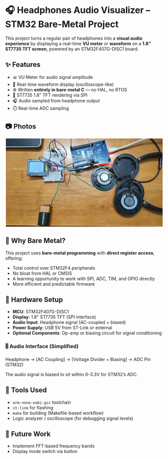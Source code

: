 # 🎧 Headphones Audio Visualizer – STM32 Bare-Metal Project

This project turns a regular pair of headphones into a **visual audio experience** by displaying a real-time **VU meter** or **waveform** on a **1.8" ST7735 TFT screen**, powered by an STM32F407G-DISC1 board.

## ✨ Features

- 📊 VU Meter for audio signal amplitude
- 🌊 Real-time waveform display (oscilloscope-like)
- ⚙️ Written **entirely in bare-metal C** — no HAL, no RTOS
- 🎨 ST7735 1.8" TFT rendering via SPI
- 🎧 Audio sampled from headphone output
- ⏱️ Real-time ADC sampling

## 📷 Photos

<p align="center">
  <img src="photos/headphones_connection.jpeg" width="500" />
</p>



## 🧠 Why Bare Metal?

This project uses **bare-metal programming** with **direct register access**, offering:
- Total control over STM32F4 peripherals
- No bloat from HAL or CMSIS
- A learning opportunity to work with SPI, ADC, TIM, and GPIO directly
- More efficient and predictable firmware

## 🔧 Hardware Setup

- **MCU**: STM32F407G-DISC1  
- **Display**: 1.8" ST7735 TFT (SPI interface)  
- **Audio Input**: Headphone signal (AC-coupled + biased)  
- **Power Supply**: USB 5V from ST-Link or external  
- **Optional Components**: Op-amp or biasing circuit for signal conditioning

### 🎚️ Audio Interface (Simplified)

Headphone → [AC Coupling] → [Voltage Divider + Biasing] → ADC Pin (STM32)

The audio signal is biased to sit within 0–3.3V for STM32’s ADC.

## 🧰 Tools Used

- `arm-none-eabi-gcc` toolchain
- `st-link` for flashing
- `make` for building (Makefile-based workflow)
- Logic analyzer / oscilloscope (for debugging signal levels)

## 🚧 Future Work
- Implement FFT-based frequency bands
- Display mode switch via button
